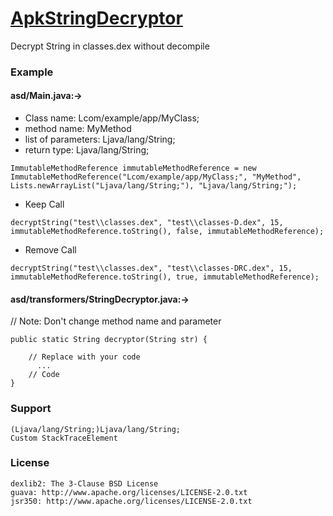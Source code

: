 [ApkStringDecryptor](https://github.com/Modify24x7/ApkStringDecryptor/)
====================
Decrypt String in classes.dex without decompile

### Example

#### asd/Main.java:->
   
   - Class name: Lcom/example/app/MyClass; 
   - method name: MyMethod 
   - list of parameters: Ljava/lang/String; 
   - return type: Ljava/lang/String;
	
	ImmutableMethodReference immutableMethodReference = new ImmutableMethodReference("Lcom/example/app/MyClass;", "MyMethod", Lists.newArrayList("Ljava/lang/String;"), "Ljava/lang/String;");
	
   - Keep Call
   
	decryptString("test\\classes.dex", "test\\classes-D.dex", 15, immutableMethodReference.toString(), false, immutableMethodReference);
	
   - Remove Call
   
	decryptString("test\\classes.dex", "test\\classes-DRC.dex", 15, immutableMethodReference.toString(), true, immutableMethodReference);
	
#### asd/transformers/StringDecryptor.java:->
 
   // Note: Don't change method name and parameter
   
	public static String decryptor(String str) {
		
		// Replace with your code
	      ...
		// Code
	}

### Support
	(Ljava/lang/String;)Ljava/lang/String;
	Custom StackTraceElement
	
### License
    dexlib2: The 3-Clause BSD License
    guava: http://www.apache.org/licenses/LICENSE-2.0.txt
    jsr350: http://www.apache.org/licenses/LICENSE-2.0.txt
